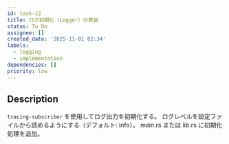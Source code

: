 ```yaml
---
id: task-12
title: ログ初期化（Logger）の実装
status: To Do
assignee: []
created_date: '2025-11-01 02:34'
labels:
  - logging
  - implementation
dependencies: []
priority: low
---
```


## Description

<!-- SECTION:DESCRIPTION:BEGIN -->
`tracing-subscriber` を使用してログ出力を初期化する。
ログレベルを設定ファイルから読めるようにする（デフォルト: info）。
main.rs または lib.rs に初期化処理を追加。
<!-- SECTION:DESCRIPTION:END -->
